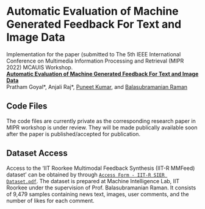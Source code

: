 Automatic Evaluation of Machine Generated Feedback For Text and Image Data
============================================================================================

Implementation for the paper (submitted to The 5th IEEE International Conference on Multimedia Information Processing and Retrieval (MIPR 2022) MCAUIS Workshop. <br>
**[Automatic Evaluation of Machine Generated Feedback For Text and Image Data][1]**<br>
Pratham Goyal*, Anjali Raj*, [Puneet Kumar](https://puneet-kr.github.io/), and [Balasubramanian Raman](http://faculty.iitr.ac.in/~balarfma/)  

## Code Files
The code files are currently private as the corresponding research paper in MIPR workshop is under review. They will be made publically available soon after the paper is published/accepted for publication.

Dataset Access
--------------
Access to the ‘IIT Roorkee Multimodal Feedback Synthesis (IIT-R MMFeed) dataset’ can be obtained by through [`Access Form - IIT-R SIER Dataset.pdf`][2]. The dataset is prepared at Machine Intelligence Lab, IIT Roorkee under the supervision of Prof. Balasubramanian Raman. It consists of 9,479 samples containing news text, images, user comments, and the number of likes for each comment.

[1]:https://mcauis2022.github.io/  
[2]:https://github.com/MIntelligence-Group/SIER/blob/main/Access%20Form%20-%20IIT-R%20SIER%20Dataset.pdf 

